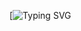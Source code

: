 [![Typing SVG](https://readme-typing-svg.demolab.com?font=Fira+Code&size=12&pause=2000&color=33FF33+&width=755&lines=Hi+there,+my+name+is+Guillermo+Villanueva+Benito+.)
